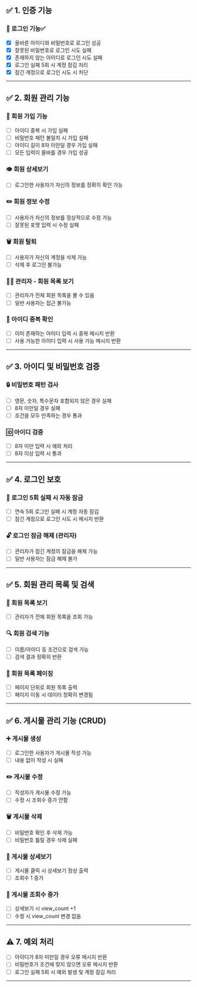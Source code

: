 ## ✅ 1. 인증 기능

### 🔐 로그인 기능✅
- [x] 올바른 아이디와 비밀번호로 로그인 성공
- [x] 잘못된 비밀번호로 로그인 시도 실패
- [x] 존재하지 않는 아이디로 로그인 시도 실패
- [x] 로그인 실패 5회 시 계정 잠김 처리
- [x] 잠긴 계정으로 로그인 시도 시 차단

---

## ✅ 2. 회원 관리 기능

### 👤 회원 가입 기능
- [ ] 아이디 중복 시 가입 실패
- [ ] 비밀번호 패턴 불일치 시 가입 실패
- [ ] 아이디 길이 8자 미만일 경우 가입 실패
- [ ] 모든 입력이 올바를 경우 가입 성공

### 👁️ 회원 상세보기
- [ ] 로그인한 사용자가 자신의 정보를 정확히 확인 가능

### ✏️ 회원 정보 수정
- [ ] 사용자가 자신의 정보를 정상적으로 수정 가능
- [ ] 잘못된 포맷 입력 시 수정 실패

### 🗑️ 회원 탈퇴
- [ ] 사용자가 자신의 계정을 삭제 가능
- [ ] 삭제 후 로그인 불가능

### 🧑‍💼 관리자 - 회원 목록 보기
- [ ] 관리자가 전체 회원 목록을 볼 수 있음
- [ ] 일반 사용자는 접근 불가능

### 🔎 아이디 중복 확인
- [ ] 이미 존재하는 아이디 입력 시 중복 메시지 반환
- [ ] 사용 가능한 아이디 입력 시 사용 가능 메시지 반환

---

## ✅ 3. 아이디 및 비밀번호 검증

### 🔒 비밀번호 패턴 검사
- [ ] 영문, 숫자, 특수문자 포함되지 않은 경우 실패
- [ ] 8자 미만일 경우 실패
- [ ] 조건을 모두 만족하는 경우 통과

### 🆔 아이디 검증
- [ ] 8자 미만 입력 시 예외 처리
- [ ] 8자 이상 입력 시 통과

---

## ✅ 4. 로그인 보호

### 🚫 로그인 5회 실패 시 자동 잠금
- [ ] 연속 5회 로그인 실패 시 계정 자동 잠김
- [ ] 잠긴 계정으로 로그인 시도 시 메시지 반환

### 🔓 로그인 잠금 해제 (관리자)
- [ ] 관리자가 잠긴 계정의 잠금을 해제 가능
- [ ] 일반 사용자는 잠금 해제 불가

---

## ✅ 5. 회원 관리 목록 및 검색

### 📄 회원 목록 보기
- [ ] 관리자가 전체 회원 목록을 조회 가능

### 🔍 회원 검색 기능
- [ ] 이름/아이디 등 조건으로 검색 가능
- [ ] 검색 결과 정확히 반환

### 📄 회원 목록 페이징
- [ ] 페이지 단위로 회원 목록 출력
- [ ] 페이지 이동 시 데이터 정확히 변경됨

---

## ✅ 6. 게시물 관리 기능 (CRUD)

### ➕ 게시물 생성
- [ ] 로그인한 사용자가 게시물 작성 가능
- [ ] 내용 없이 작성 시 실패

### ✏️ 게시물 수정
- [ ] 작성자가 게시물 수정 가능
- [ ] 수정 시 조회수 증가 안함

### 🗑️ 게시물 삭제
- [ ] 비밀번호 확인 후 삭제 가능
- [ ] 비밀번호 틀릴 경우 삭제 실패

### 📄 게시물 상세보기
- [ ] 게시물 클릭 시 상세보기 정상 출력
- [ ] 조회수 1 증가

### 🔢 게시물 조회수 증가
- [ ] 상세보기 시 view_count +1
- [ ] 수정 시 view_count 변경 없음

---

## ⚠️ 7. 예외 처리

- [ ] 아이디가 8자 미만일 경우 오류 메시지 반환
- [ ] 비밀번호가 조건에 맞지 않으면 오류 메시지 반환
- [ ] 로그인 실패 5회 시 예외 발생 및 계정 잠김 처리

---
